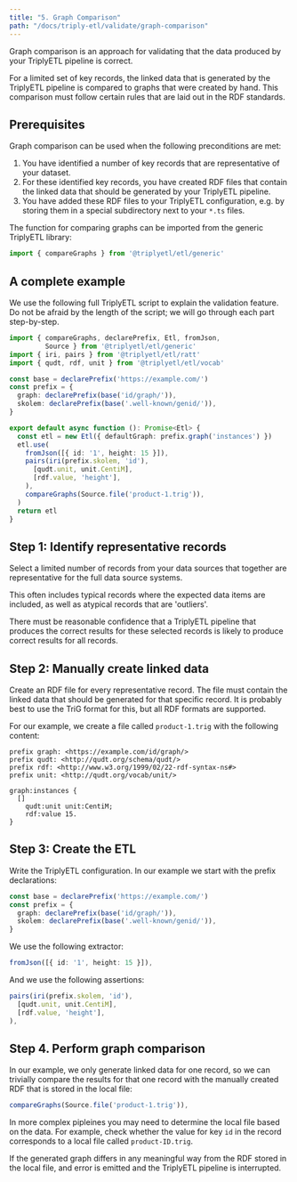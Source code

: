 ```yaml
---
title: "5. Graph Comparison"
path: "/docs/triply-etl/validate/graph-comparison"
---
```


Graph comparison is an approach for validating that the data produced by your TriplyETL pipeline is correct.

For a limited set of key records, the linked data that is generated by the TriplyETL pipeline is compared to graphs that were created by hand.  This comparison must follow certain rules that are laid out in the RDF standards.

## Prerequisites

Graph comparison can be used when the following preconditions are met:

1. You have identified a number of key records that are representative of your dataset.
2. For these identified key records, you have created RDF files that contain the linked data that should be generated by your TriplyETL pipeline.
3. You have added these RDF files to your TriplyETL configuration, e.g. by storing them in a special subdirectory next to your `*.ts` files.

The function for comparing graphs can be imported from the generic TriplyETL library:

```ts
import { compareGraphs } from '@triplyetl/etl/generic'
```

## A complete example

We use the following full TriplyETL script to explain the validation feature.  Do not be afraid by the length of the script; we will go through each part step-by-step.

```ts
import { compareGraphs, declarePrefix, Etl, fromJson,
         Source } from '@triplyetl/etl/generic'
import { iri, pairs } from '@triplyetl/etl/ratt'
import { qudt, rdf, unit } from '@triplyetl/etl/vocab'

const base = declarePrefix('https://example.com/')
const prefix = {
  graph: declarePrefix(base('id/graph/')),
  skolem: declarePrefix(base('.well-known/genid/')),
}

export default async function (): Promise<Etl> {
  const etl = new Etl({ defaultGraph: prefix.graph('instances') })
  etl.use(
    fromJson([{ id: '1', height: 15 }]),
    pairs(iri(prefix.skolem, 'id'),
      [qudt.unit, unit.CentiM],
      [rdf.value, 'height'],
    ),
    compareGraphs(Source.file('product-1.trig')),
  )
  return etl
}
```

## Step 1: Identify representative records

Select a limited number of records from your data sources that together are representative for the full data source systems.

This often includes typical records where the expected data items are included, as well as atypical records that are 'outliers'.

There must be reasonable confidence that a TriplyETL pipeline that produces the correct results for these selected records is likely to produce correct results for all records.

## Step 2: Manually create linked data

Create an RDF file for every representative record.  The file must contain the linked data that should be generated for that specific record.  It is probably best to use the TriG format for this, but all RDF formats are supported.

For our example, we create a file called `product-1.trig` with the following content:

```turtle
prefix graph: <https://example.com/id/graph/>
prefix qudt: <http://qudt.org/schema/qudt/>
prefix rdf: <http://www.w3.org/1999/02/22-rdf-syntax-ns#>
prefix unit: <http://qudt.org/vocab/unit/>

graph:instances {
  []
    qudt:unit unit:CentiM;
    rdf:value 15.
}
```

## Step 3: Create the ETL

Write the TriplyETL configuration.  In our example we start with the prefix declarations:

```ts
const base = declarePrefix('https://example.com/')
const prefix = {
  graph: declarePrefix(base('id/graph/')),
  skolem: declarePrefix(base('.well-known/genid/')),
}
```

We use the following extractor:

```ts
fromJson([{ id: '1', height: 15 }]),
```

And we use the following assertions:

```ts
pairs(iri(prefix.skolem, 'id'),
  [qudt.unit, unit.CentiM],
  [rdf.value, 'height'],
),
```

## Step 4. Perform graph comparison

In our example, we only generate linked data for one record, so we can trivially compare the results for that one record with the manually created RDF that is stored in the local file:

```ts
compareGraphs(Source.file('product-1.trig')),
```

In more complex pipleines you may need to determine the local file based on the data.  For example, check whether the value for key `id` in the record corresponds to a local file called `product-ID.trig`.

If the generated graph differs in any meaningful way from the RDF stored in the local file, and error is emitted and the TriplyETL pipeline is interrupted.
